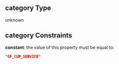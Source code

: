 ## category Type

unknown

## category Constraints

**constant**: the value of this property must be equal to:

```json
"CF_CUP_SERVICE"
```
